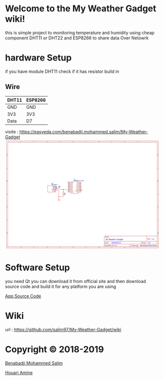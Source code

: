 # Welcome to the My Weather Gadget wiki!

this is simple project to monitoring temperature and humidity using cheap component DHT11 or DHT22 and ESP8266 to share data Over Netowrk

# hardware Setup
if you have module DHT11 check if it has resistor build in

## Wire

| DHT11 | ESP8266 |
|-------|---------|
| GND   | GND     |
| 3V3   | 3V3     |
| Data  | D7      |

visite : https://easyeda.com/benabadji.mohammed.salim/My-Weather-Gadget
![](https://github.com/salim97/My-Weather-Gadget/blob/master/ESP8266%20DHT11/Schematic_My-Weather-Gadget-esp8266_Sheet-1_20180616125110.png)

# Software Setup
you need Qt you can download it from official site
and then download source code and build it for any platform you are using 

[App Source Code](https://github.com/salim97/My-Weather-Gadget/tree/master/QT_Application/Src)

# Wiki

url : https://github.com/salim97/My-Weather-Gadget/wiki

# Copyright © 2018-2019

[Benabadji Mohammed Salim](https://github.com/salim97)

[Houari Amine ](https://github.com/AmineHouari98)
